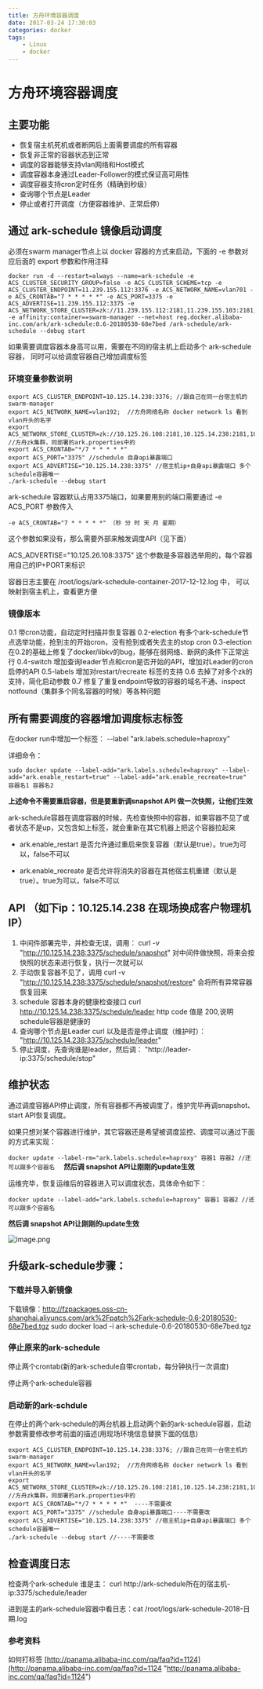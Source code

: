 ```yaml
---
title: 方舟环境容器调度
date: 2017-03-24 17:30:03
categories: docker
tags:
    - Linux
    - docker
---
```


# 方舟环境容器调度


## 主要功能

- 恢复宿主机死机或者断网后上面需要调度的所有容器
- 恢复非正常的容器状态到正常
- 调度的容器能够支持vlan网络和Host模式
- 调度容器本身通过Leader-Follower的模式保证高可用性
- 调度容器支持cron定时任务（精确到秒级）
- 查询哪个节点是Leader
- 停止或者打开调度（方便容器维护、正常启停）

## 通过 ark-schedule 镜像启动调度

必须在swarm manager节点上以 docker 容器的方式来启动，下面的 -e 参数对应后面的 export 参数和作用注释


```
docker run -d --restart=always --name=ark-schedule -e ACS_CLUSTER_SECURITY_GROUP=false -e ACS_CLUSTER_SCHEME=tcp -e ACS_CLUSTER_ENDPOINT=11.239.155.112:3376 -e ACS_NETWORK_NAME=vlan701 -e ACS_CRONTAB="7 * * * * *" -e ACS_PORT=3375 -e ACS_ADVERTISE=11.239.155.112:3375 -e ACS_NETWORK_STORE_CLUSTER=zk://11.239.155.112:2181,11.239.155.103:2181,11.239.155.97:2181/Cluster -e affinity:container==swarm-manager --net=host reg.docker.alibaba-inc.com/ark/ark-schedule:0.6-20180530-68e7bed /ark-schedule/ark-schedule --debug start
```

如果需要调度容器本身高可以用，需要在不同的宿主机上启动多个 ark-schedule 容器， 同时可以给调度容器自己增加调度标签

### 环境变量参数说明


```
export ACS_CLUSTER_ENDPOINT=10.125.14.238:3376; //跟自己在同一台宿主机的swarm-manager
export ACS_NETWORK_NAME=vlan192;  //方舟网络名称 docker network ls 看到vlan开头的名字
export ACS_NETWORK_STORE_CLUSTER=zk://10.125.26.108:2181,10.125.14.238:2181,10.125.1.45:2181/Cluster; //方舟zk集群，同部署的ark.properties中的
export ACS_CRONTAB="*/7 * * * * *" 
export ACS_PORT="3375" //schedule 自身api暴露端口
export ACS_ADVERTISE="10.125.14.238:3375" //宿主机ip+自身api暴露端口 多个schedule容器唯一
./ark-schedule --debug start
```

ark-schedule 容器默认占用3375端口，如果要用别的端口需要通过 -e ACS_PORT 参数传入

`-e ACS_CRONTAB="7 * * * * *" （秒 分 时 天 月 星期）`

这个参数如果没有，那么需要外部来触发调度API（见下面）

ACS_ADVERTISE="10.125.26.108:3375"  这个参数是多容器选举用的，每个容器用自己的IP+PORT来标识

容器日志主要在 /root/logs/ark-schedule-container-2017-12-12.log 中， 可以映射到宿主机上，查看更方便

### 镜像版本

0.1 带cron功能，自动定时扫描并恢复容器
0.2-election 有多个ark-schedule节点选举功能，抢到主的开始cron，没有抢到或者失去主的stop cron
0.3-election 在0.2的基础上修复了docker/libkv的bug，能够在弱网络、断网的条件下正常运行
0.4-switch 增加查询leader节点和cron是否开始的API，增加对Leader的cron启停的API
0.5-labels 增加对restart/recreate 标签的支持
0.6 去掉了对多个zk的支持，简化启动参数
0.7 修复了重复endpoint导致的容器的域名不通、inspect notfound（集群多个同名容器的时候）等各种问题

## 所有需要调度的容器增加调度标志标签

在docker run中增加一个标签： --label "ark.labels.schedule=haproxy"

详细命令：

```
sudo docker update --label-add="ark.labels.schedule=haproxy" --label-add="ark.enable_restart=true" --label-add="ark.enable_recreate=true" 容器名1 容器名2
```

**上述命令不需要重启容器，但是要重新调snapshot API 做一次快照，让他们生效**

ark-schedule容器在调度容器的时候，先检查快照中的容器，如果容器不见了或者状态不是up，又包含如上标签，就会重新在其它机器上把这个容器拉起来

- ark.enable_restart
是否允许通过重启来恢复容器（默认是true）。true为可以，false不可以

- ark.enable_recreate
是否允许将消失的容器在其他宿主机重建（默认是true）。true为可以，false不可以

## API （如下ip：10.125.14.238 在现场换成客户物理机IP）

1. 中间件部署完毕，并检查无误，调用： curl -v "http://10.125.14.238:3375/schedule/snapshot" 对中间件做快照，将来会按快照的状态来进行恢复，执行一次就可以
2. 手动恢复容器不见了，调用 curl -v "http://10.125.14.238:3375/schedule/snapshot/restore" 会将所有异常容器恢复回来
2. schedule 容器本身的健康检查接口 curl http://10.125.14.238:3375/schedule/leader http code 值是 200,说明schedule容器是健康的
3. 查询哪个节点是Leader curl 以及是否是停止调度（维护时）： "http://10.125.14.238:3375/schedule/leader"
4. 停止调度，先查询谁是leader，然后调： "http://leader-ip:3375/schedule/stop"


## 维护状态

通过调度容器API停止调度，所有容器都不再被调度了，维护完毕再调snapshot、start API恢复调度。


如果只想对某个容器进行维护，其它容器还是希望被调度监控、调度可以通过下面的方式来实现：

`docker update --label-rm="ark.labels.schedule=haproxy" 容器1 容器2 //还可以跟多个容器名  `
**然后调 snapshot API让刚刚的update生效**

运维完毕，恢复运维后的容器进入可以调度状态，具体命令如下：

`docker update --label-add="ark.labels.schedule=haproxy" 容器1 容器2 //还可以跟多个容器名  `

**然后调 snapshot API让刚刚的update生效**

![image.png](http://ata2-img.oss-cn-zhangjiakou.aliyuncs.com/b055cf8f275749491fc768fab1ffd1a5.png)

## 升级ark-schedule步骤：

### 下载并导入新镜像

下载镜像：http://fzpackages.oss-cn-shanghai.aliyuncs.com/ark%2Fpatch%2Fark-schedule-0.6-20180530-68e7bed.tgz
sudo docker load -i ark-schedule-0.6-20180530-68e7bed.tgz

### 停止原来的ark-schedule

停止两个crontab(新的ark-schedule自带crontab，每分钟执行一次调度)

停止两个ark-schedule容器

### 启动新的ark-schdule
在停止的两个ark-schedule的两台机器上启动两个新的ark-schedule容器，启动参数需要修改参考前面的描述(用现场环境信息替换下面的信息)

```
export ACS_CLUSTER_ENDPOINT=10.125.14.238:3376; //跟自己在同一台宿主机的swarm-manager
export ACS_NETWORK_NAME=vlan192;  //方舟网络名称 docker network ls 看到vlan开头的名字
export ACS_NETWORK_STORE_CLUSTER=zk://10.125.26.108:2181,10.125.14.238:2181,10.125.1.45:2181/Cluster; //方舟zk集群，同部署的ark.properties中的
export ACS_CRONTAB="*/7 * * * * *"  ----不需要改
export ACS_PORT="3375" //schedule 自身api暴露端口----不需要改
export ACS_ADVERTISE="10.125.14.238:3375" //宿主机ip+自身api暴露端口 多个schedule容器唯一
./ark-schedule --debug start //----不需要改
```

## 检查调度日志
检查两个ark-schedule 谁是主： curl http://ark-schedule所在的宿主机-ip:3375/schedule/leader 

进到是主的ark-schedule容器中看日志：cat /root/logs/ark-schedule-2018-日期.log


### 参考资料

如何打标签 [http://panama.alibaba-inc.com/qa/faq?id=1124](http://panama.alibaba-inc.com/qa/faq?id=1124 "http://panama.alibaba-inc.com/qa/faq?id=1124")